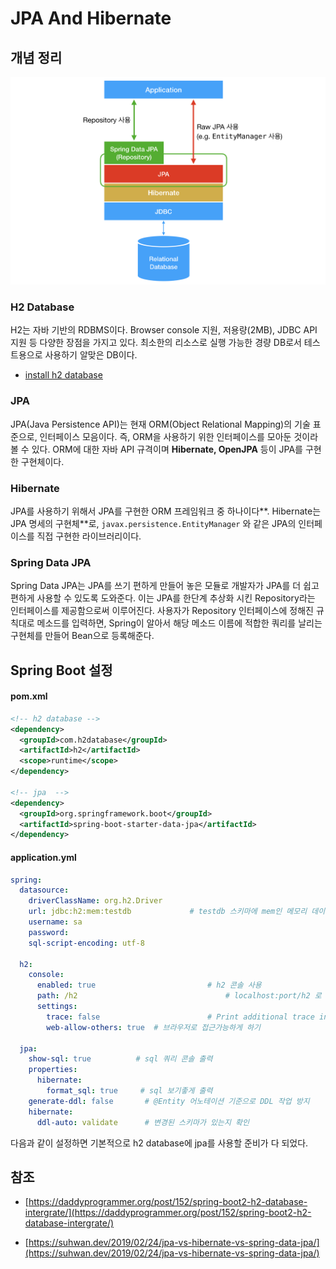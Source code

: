 # JPA And Hibernate

## 개념 정리

![JPA, Hibernate, Spring Data JPA의 전반적인 그림](./assets/overall_design.png)

### H2 Database

H2는 자바 기반의 RDBMS이다. Browser console 지원, 저용량(2MB), JDBC API 지원 등 다양한 장점을 가지고 있다. 최소한의 리소스로 실행 가능한 경량 DB로서 테스트용으로 사용하기 알맞은 DB이다.

- [install h2 database ](https://www.h2database.com/html/installation.html)

### JPA

JPA(Java Persistence API)는 현재 ORM(Object Relational Mapping)의 기술 표준으로, 인터페이스 모음이다. 즉, ORM을 사용하기 위한 인터페이스를 모아둔 것이라 볼 수 있다. ORM에 대한 자바 API 규격이며 **Hibernate, OpenJPA** 등이 JPA를 구현한 구현체이다.

### Hibernate

JPA를 사용하기 위해서 JPA를 구현한 ORM 프레임워크 중 하나이다**. Hibernate는 JPA 명세의 구현체**로, `javax.persistence.EntityManager` 와 같은 JPA의 인터페이스를 직접 구현한 라이브러리이다.

### Spring Data JPA

Spring Data JPA는 JPA를 쓰기 편하게 만들어 놓은 모듈로 개발자가 JPA를 더 쉽고 편하게 사용할 수 있도록 도와준다. 이는 JPA를 한단계 추상화 시킨 Repository라는 인터페이스를 제공함으로써 이루어진다. 사용자가 Repository 인터페이스에 정해진 규칙대로 메소드를 입력하면, Spring이 알아서 해당 메소드 이름에 적합한 쿼리를 날리는 구현체를 만들어 Bean으로 등록해준다.

## Spring Boot 설정

#### pom.xml

```xml
<!-- h2 database -->
<dependency>
  <groupId>com.h2database</groupId>
  <artifactId>h2</artifactId>
  <scope>runtime</scope>
</dependency>

<!-- jpa  -->
<dependency>
  <groupId>org.springframework.boot</groupId>
  <artifactId>spring-boot-starter-data-jpa</artifactId>
</dependency>
```

#### application.yml

```yaml
spring:
  datasource:
    driverClassName: org.h2.Driver
    url: jdbc:h2:mem:testdb				# testdb 스키마에 mem인 메모리 데이터 베이스로 동작
    username: sa
    password:
    sql-script-encoding: utf-8

  h2:
    console:
      enabled: true							# h2 콘솔 사용
      path: /h2									# localhost:port/h2 로 접근 가능
      settings:
        trace: false						# Print additional trace information 
        web-allow-others: true	# 브라우저로 접근가능하게 하기
      
  jpa:
    show-sql: true          # sql 쿼리 콘솔 출력
    properties:
      hibernate:
        format_sql: true     # sql 보기좋게 출력 
    generate-ddl: false       # @Entity 어노테이션 기준으로 DDL 작업 방지
    hibernate:
      ddl-auto: validate      # 변경된 스키마가 있는지 확인
```

다음과 같이 설정하면 기본적으로 h2 database에 jpa를 사용할 준비가 다 되었다.

## 참조

- [https://daddyprogrammer.org/post/152/spring-boot2-h2-database-intergrate/](https://daddyprogrammer.org/post/152/spring-boot2-h2-database-intergrate/)

- [https://suhwan.dev/2019/02/24/jpa-vs-hibernate-vs-spring-data-jpa/](https://suhwan.dev/2019/02/24/jpa-vs-hibernate-vs-spring-data-jpa/)

